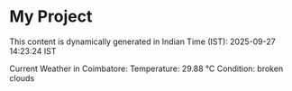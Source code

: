 # My Project

This content is dynamically generated in Indian Time (IST): 2025-09-27 14:23:24 IST


Current Weather in Coimbatore:
Temperature: 29.88 °C
Condition: broken clouds

